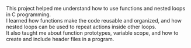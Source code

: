 
This project helped me understand how to use functions and nested loops in C programming.  
I learned how functions make the code reusable and organized, and how nested loops can be used to repeat actions inside other loops.  
It also taught me about function prototypes, variable scope, and how to create and include header files in a program.
